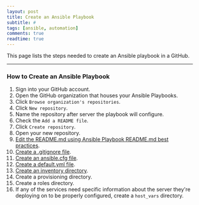 ```yaml
---
layout: post
title: Create an Ansible Playbook
subtitle: #
tags: [ansible, automation]
comments: true
readtime: true
---
```


This page lists the steps needed to create an Ansible playbook in a GitHub.

---
### How to Create an Ansible Playbook
1. Sign into your GitHub account.
2. Open the GitHub organization that houses your Ansible Playbooks.
3. Click `Browse organization's repositories`.
4. Click `New repository`.
5. Name the repository after server the playbook will configure.
6. Check the `Add a README file`.
7. Click `Create repository`.
8. Open your new repository.
9. [Edit the README.md using Ansible Playbook README.md best practices](/pages/ansible/procedures/create-an-ansible-playbook-readme-file).
10. [Create a .gitignore file](/pages/ansible/procedures/create-an-ansible-playbook-gitignore-file).
11. [Create an ansible.cfg file](/pages/ansible/procedures/create-an-ansible-cfg-file).
12. [Create a default.yml file](/pages/ansible/procedures/create-default-yml-file).
13. [Create an inventory directory](/pages/ansible/procedures/create-an-inventory-directory).
13. Create a provisioning directory.
14. Create a roles directory.
15. If any of the services need specific information about the server they're deploying on to be properly configured, create a `host_vars` directory.
